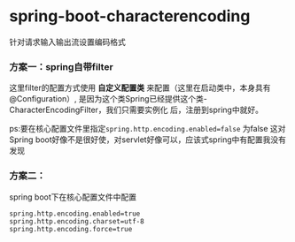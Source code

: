 # spring-boot-characterencoding

针对请求输入输出流设置编码格式


### 方案一：spring自带filter

这里filter的配置方式使用 **自定义配置类** 来配置（这里在启动类中，本身具有@Configuration）,
是因为这个类Spring已经提供这个类-CharacterEncodingFilter，我们只需要实例化
后，注册到spring中就好。


ps:要在核心配置文件里指定`spring.http.encoding.enabled=false` 为false
这对Spring boot好像不是很好使，对servlet好像可以，应该式spring中有配置我没有发现


### 方案二：

spring boot下在核心配置文件中配置

```
spring.http.encoding.enabled=true
spring.http.encoding.charset=utf-8
spring.http.encoding.force=true
```
